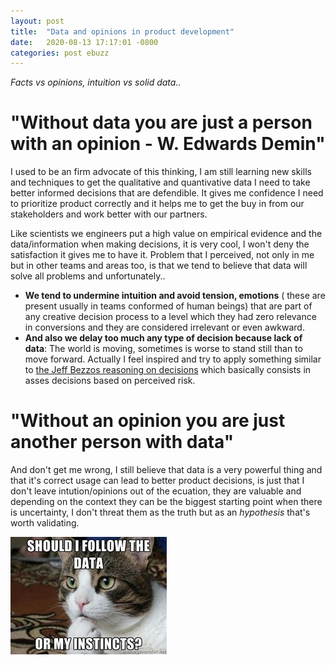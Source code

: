```yaml
---
layout: post
title:  "Data and opinions in product development"
date:   2020-08-13 17:17:01 -0800
categories: post ebuzz
---
```


_Facts vs opinions, intuition vs solid data.._ 

# "Without data you are just a person with an opinion - W. Edwards Demin"

I used to be an firm advocate of this thinking, I am still learning new skills and techniques to get the qualitative and quantivative data I need to take better informed decisions that are defendible. It gives me confidence I need to prioritize product correctly and it helps me to get the buy in from our stakeholders and work better with our partners.

Like scientists we engineers put a high value on empirical evidence and the data/information when making decisions, it is very cool, I won't deny the satisfaction it gives me to have it. Problem that I perceived, not only in me but in other teams and areas too, is that we tend to believe that data will solve all problems and unfortunately..

- **We tend to undermine intuition and avoid tension, emotions** ( these are present usually in teams conformed of human beings) that are part of any creative decision process to a level which they had zero relevance in conversions and they are considered irrelevant or even awkward.
- **And also we delay too much any type of decision because lack of data**: The world is moving, sometimes is worse to stand still than to move forward. Actually I feel inspired and try to apply something similar to [the Jeff Bezzos reasoning on decisions](https://fs.blog/2018/04/reversible-irreversible-decisions/) which basically consists in asses decisions based on perceived risk.

# "Without an opinion you are just another person with data"

And don't get me wrong, I still believe that data is a very powerful thing and that it's correct usage can lead to better product decisions, is just that I don't leave intution/opinions out of the ecuation, they are valuable and depending on the context they can be the biggest starting point when there is uncertainty, I don't threat them as the truth but as an *hypothesis* that's worth validating.

![Drag Racing](https://raw.githubusercontent.com/ebuzz/blog/gh-pages/images/cat-an.jpg)



